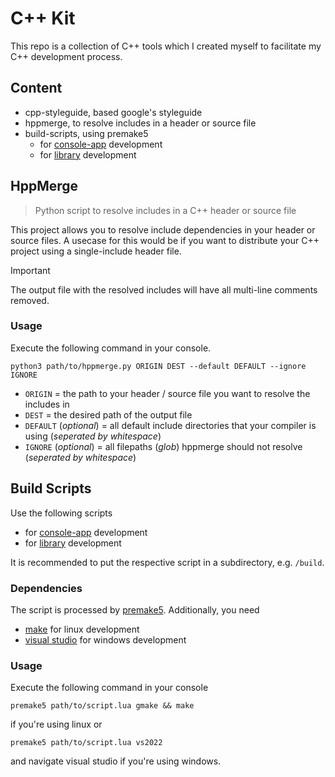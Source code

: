# C++ Kit
This repo is a collection of C++ tools which I created myself to facilitate my C++ development process.
## Content
- cpp-styleguide, based google's styleguide
- hppmerge, to resolve includes in a header or source file
- build-scripts, using premake5
    - for [console-app](app.lua) development
    - for [library](lib.lua) development

## HppMerge
>Python script to resolve includes in a C++ header or source file

This project allows you to resolve include dependencies in your header or source files.
A usecase for this would be if you want to distribute your C++ project using a single-include header file.

>[!IMPORTANT]  
>The output file with the resolved includes will have all multi-line comments removed.

### Usage
Execute the following command in your console.
```console
python3 path/to/hppmerge.py ORIGIN DEST --default DEFAULT --ignore IGNORE
```
- `ORIGIN` = the path to your header / source file you want to resolve the includes in
- `DEST` = the desired path of the output file
- `DEFAULT` (_optional_) = all default include directories that your compiler is using (_seperated by whitespace_)
- `IGNORE` (_optional_) = all filepaths (_glob_) hppmerge should not resolve (_seperated by whitespace_)

## Build Scripts
Use the following scripts
- for [console-app](app.lua) development
- for [library](lib.lua) development

It is recommended to put the respective script in a subdirectory, e.g. `/build`.
### Dependencies
The script is processed by [premake5](https://premake.github.io).
Additionally, you need
- [make](https://www.gnu.org/software/make) for linux development
- [visual studio](https://visualstudio.microsoft.com) for windows development

### Usage
Execute the following command in your console
```console
premake5 path/to/script.lua gmake && make
```
if you're using linux or
```console
premake5 path/to/script.lua vs2022
```
and navigate visual studio
if you're using windows.